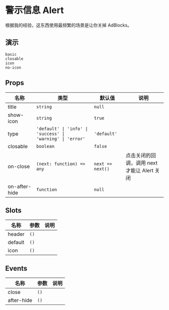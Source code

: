 # 警示信息 Alert
根据我的经验，这东西使用最频繁的场景是让你关掉 AdBlocks。
## 演示
```demo
basic
closable
icon
no-icon
```
## Props
|名称|类型|默认值|说明|
|-|-|-|-|
|title|`string`|`null`||
|show-icon|`string`|`true`||
|type|`'default' \| 'info' \| 'success' \| 'warning' \| 'error'`|`'default'`||
|closable|`boolean`|`false`||
|on-close|`(next: function) => any`|`next => next()`|点击关闭的回调，调用 next 才能让 Alert 关闭|
|on-after-hide|`function`|`null`||

## Slots
|名称|参数|说明|
|-|-|-|
|header|`()`||
|default|`()`||
|icon|`()`||

## Events
|名称|参数|说明|
|-|-|-|
|close|`()`||
|after-hide|`()`||
